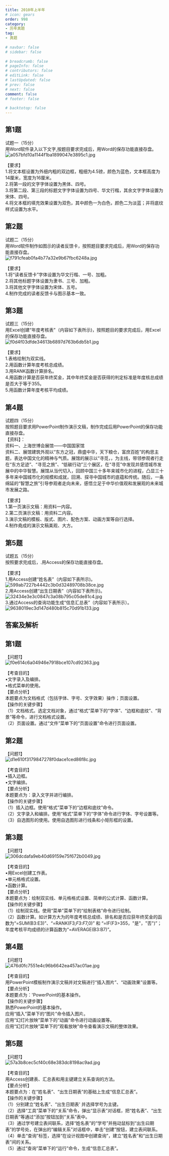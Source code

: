 ```yaml
---  
title: 2010年上半年  
# icon: gears  
order: 998  
category:  
- 历年真题  
tag:  
- 真题  
  
# navbar: false  
# sidebar: false  
  
# breadcrumb: false  
# pageInfo: false  
# contributors: false  
# editLink: false  
# lastUpdated: false  
# prev: false  
# next: false  
comment: false  
# footer: false  
  
# backtotop: false  
---  
```

## 第1题 ##

试题一（15分）  
用Word软件录入以下文字,按题目要求完成后，用Word的保存功能直接存盘。  
![a057bfd10a1144f1ba1899047e3895c1.jpg][]  
  
【要求】  
1.将文本框设置为外细内粗的双边框，粗细为4.5镑，颜色为蓝色，文本框高度为14厘米，宽度为16厘米。  
2.将第一段的文字字体设置为黑体、四号。  
3.将第二段、第三段的标题文字字体设置为四号、华文行楷，其余文字字体设置为宋体、四号。  
4.将文本框的填充效果设置为双色，其中颜色一为白色，颜色二为淡蓝；并将底纹样式设置为水平。  


## 第2题 ##

试题二（15分）  
用Word软件制作如图示的读者反馈卡，按照题目要求完成后，用Word的保存功能直接存盘。  
![f791cfeab0fa4b77a32e9b67fbc6248a.jpg][]  
  
【要求】  
1.将“读者反馈卡”字体设置为华文行楷、一号、加粗。  
2.将其他标题字体设置为隶书、三号、加粗。  
3.将其他文字字体设置为宋体、五号。  
4.制作完成的读者反馈卡与图示基本一致。  


## 第3题 ##

试题三（15分）  
用Excel创建“年度考核表”（内容如下表所示)，按照题目的要求完成后，用Excel的保存功能直接存盘。  
![f0d4f03dfde34613b6897d763b6db5b1.jpg][]  
  
【要求】  
1.表格绘制为双实线。  
2.用函数计算年度考核总成绩。  
3.用RANK函数计算排名。  
4.用函数计算是否获年终奖金，其中年终奖金是否获得的判定标准是年度核总成绩是否大于等于355。  
5.用函数计算年度考核平均成绩。  


## 第4题 ##

试题四（15分）  
按照题目要求用PowerPoint制作演示文稿，制作完成后用PowerPoint的保存功能直接存盘。  
【资料】：  
资料一、上海世博会展馆——中国国家馆  
资料二、展馆建筑外观以“东方之冠，鼎盛中华，天下粮仓，富庶百姓”的构思主题，表达中国文化的精神与气质。展馆的展示以“寻觅，，为主线，带领参观者行走在“东方足迹”、“寻觅之旅”、“低碳行动”三个展区，在“寻觅”中发现并感悟城市发展中的中华智慧。展馆从当代切入，回顾中国三十多年来城市化的进程，凸显三十多年来中国城市化的规模和成就，回溯、探寻中国城市的底蕴和传统。随后，一条绵延的“智慧之旅”引导参观者走向未来，感悟立足于中华价值观和发展观的未来城市发展之路。  
  
【要求】  
1.第一页演示文稿：用资料一内容。  
2.第二页演示文稿：用资料二内容。  
3.演示文稿的模板、版式、图片、配色方案、动画方案等自行选择。  
4.制作堯成的演示文稿美观、大方。  


## 第5题 ##

试题五（15分）  
按照要求完成后，.用Access的保存功能直接存盘。  
  
【要求】  
1.用Access创建“姓名表”（内容如下表所示)。  
![599ab7227b4442c3b0d32489708b38ce.jpg][]  
2.用Access创建“出生日期表”（内容如下表所示)。  
![32434e3e3c0847c3a08b795c05de81c4.jpg][]  
3.通过Access的查询功能生成“信息汇总表”（内容如下表所示）。  
![9638019ec3d147d480b815c70d91b133.jpg][]  
  
  


## 答案及解析 ##

  



[a057bfd10a1144f1ba1899047e3895c1.jpg]: https://www.xkxxkx.cn/file/exam/software/信息处理技术员/案例/第1题/a057bfd10a1144f1ba1899047e3895c1.jpg
[f791cfeab0fa4b77a32e9b67fbc6248a.jpg]: https://www.xkxxkx.cn/file/exam/software/信息处理技术员/案例/第2题/f791cfeab0fa4b77a32e9b67fbc6248a.jpg
[f0d4f03dfde34613b6897d763b6db5b1.jpg]: https://www.xkxxkx.cn/file/exam/software/信息处理技术员/案例/第3题/f0d4f03dfde34613b6897d763b6db5b1.jpg
[599ab7227b4442c3b0d32489708b38ce.jpg]: https://www.xkxxkx.cn/file/exam/software/信息处理技术员/案例/第5题/599ab7227b4442c3b0d32489708b38ce.jpg
[32434e3e3c0847c3a08b795c05de81c4.jpg]: https://www.xkxxkx.cn/file/exam/software/信息处理技术员/案例/第5题/32434e3e3c0847c3a08b795c05de81c4.jpg
[9638019ec3d147d480b815c70d91b133.jpg]: https://www.xkxxkx.cn/file/exam/software/信息处理技术员/案例/第5题/9638019ec3d147d480b815c70d91b133.jpg
## 第1题 ##

【问题1】  
![f0e614c6a04946e7918bce107cd92363.jpg][]  
  
【考查目的】  
•文字录入及编排。  
•格式菜单的使用。  
【要点分析】  
本题要点为文档格式（包括字体、字号、文字效果）操作；页面设置。  
【操作的关键步骤】  
（1）文档格式。选定文档对象，通过“格式”菜单下的“字体”、“边框和底纹”、“背景”等命令，进行文档格式设置。  
（2）页面设置。通过“文件”菜单下的“页面设置”命令进行页面设置。  
  


## 第2题 ##

【问题1】  
![d1e610f3179847278f0dace1ced86f8c.jpg][]  
  
【考査目的】  
•插入边框。  
•文字编排。  
【要点分析】  
本题要点为：录入文字并进行编排。  
【操作的关键步骤】  
（1）插入边框。使用“格式”菜单下的“边框和底纹”命令。  
（2）文字录入和编排。使用“格式”菜单下的“字体”命令进行字体、字号设置等。  
（3）自选图形的使用。使用自选图形进行线条和小矩形框的设置。  
  


## 第3题 ##

【问题1】  
![306dcdafa9eb40d69159e75f672b0049.jpg][]  
  
【考查目的】  
•用Excel创建工作表。  
•单元格格式设置。  
•函数计算。  
【要点分析】  
本题要点为：绘制双实线、单元格格式设置、简单的公式计算、函数计算。  
【操作的关键步骤】  
（1）绘制双实线。使用“菜单”菜单下的“绘制表格”命令进行绘制。  
（2）函数计算。如计算方大为的年度考核总成绩、排名和是否应获年终奖金的函数为“=SUM(B3:E3)”、“=RANK(F3;$F$3:$F$7,0)” 和 “=IF(F3&gt;355，"是"，"否")”；年度考核平均成绩的计算函数为“=AVERAGE(B3:B7)”。  
  


## 第4题 ##

【问题1】  
![476d0fc7551e4c96b6642ea457ac01ae.jpg][]  
  
【考查目的】  
用PowerPoint模板制作演示文稿并对文稿进行“插入图片”、“动画效果”设置等。  
【要点分析】  
本题要点为：'PowerPoint的基本操作。  
【操作的关键步骤】  
熟悉PowerPoint的基本操作。  
应用“插入”菜单下的“图片”命令插入图片。  
应用“幻灯片放映”菜单下的“动画”命令进行动画设置等。  
应用“幻灯片放映”菜单下的“观看放映”命令查看演示文稿的整体效果。  
  


## 第5题 ##

【问题1】  
![57a3b8cec5cf40c68e383dc8198ac9ad.jpg][]  
  
【考查目的】  
用Access创建表、汇总表和用主键建立关系查询的方法。  
【要点分析】  
本题要点为：在“姓名表”、“出生日期表”的基础上生成“信息汇总表”。  
【操作的关键步骤】  
（1）分别建立“姓名表”、“出生日期表' 并选择学号为主键。  
（2）选择“工具”菜单下的“关系”命令，弹出“显示表”对话框，把“姓名表”、“出生日期表”等通过“添加”按钮加到“关系”表中。  
（3）通过学号建立表间联系，选择“姓名表”的“学号”并拖动鼠标到“出生曰期表”的学号处，在弹出的“编辑关系”对话框中，单击“创建”按钮，建立表间联系。  
（4）单击“查询”标签，选择“在设计视图中创建查询”，建立“姓名表”和“出生日期表”间的关系。  
（5）通过“查询”菜单下的“运行”命令，生成“信息汇总表”。  
  



[f0e614c6a04946e7918bce107cd92363.jpg]: https://www.xkxxkx.cn/file/exam/software/信息处理技术员/案例/第1题/f0e614c6a04946e7918bce107cd92363.jpg
[d1e610f3179847278f0dace1ced86f8c.jpg]: https://www.xkxxkx.cn/file/exam/software/信息处理技术员/案例/第2题/d1e610f3179847278f0dace1ced86f8c.jpg
[306dcdafa9eb40d69159e75f672b0049.jpg]: https://www.xkxxkx.cn/file/exam/software/信息处理技术员/案例/第3题/306dcdafa9eb40d69159e75f672b0049.jpg
[476d0fc7551e4c96b6642ea457ac01ae.jpg]: https://www.xkxxkx.cn/file/exam/software/信息处理技术员/案例/第4题/476d0fc7551e4c96b6642ea457ac01ae.jpg
[57a3b8cec5cf40c68e383dc8198ac9ad.jpg]: https://www.xkxxkx.cn/file/exam/software/信息处理技术员/案例/第5题/57a3b8cec5cf40c68e383dc8198ac9ad.jpg
